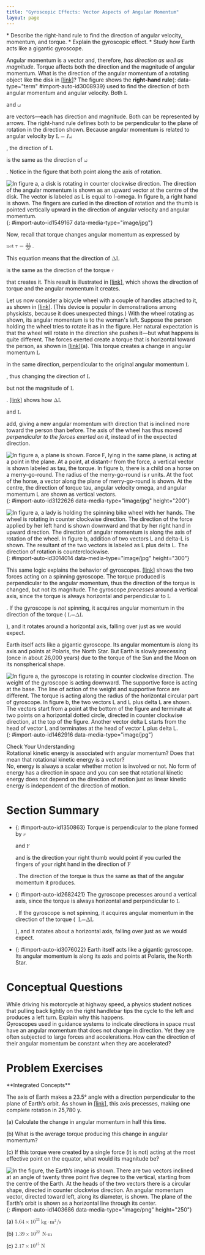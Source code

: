 ```yaml
---
title: "Gyroscopic Effects: Vector Aspects of Angular Momentum"
layout: page
---
```



<div data-type="abstract" markdown="1">
* Describe the right-hand rule to find the direction of angular velocity, momentum, and torque.
* Explain the gyroscopic effect.
* Study how Earth acts like a gigantic gyroscope.

</div>

Angular momentum is a vector and, therefore, *has direction as well as magnitude*. Torque affects both the direction and the magnitude of angular momentum. What is the direction of the angular momentum of a rotating object like the disk in [\[link\]](#import-auto-id1549167)? The figure shows the **right-hand rule**{: data-type="term" #import-auto-id3008939} used to find the direction of both angular momentum and angular velocity. Both <math xmlns="http://www.w3.org/1998/Math/MathML"><semantics><mrow><mrow><mtext mathvariant="bold">L</mtext></mrow><mrow /></mrow><annotation encoding="StarMath 5.0"> size 12{L} {}</annotation></semantics></math>

 and <math xmlns="http://www.w3.org/1998/Math/MathML"><semantics><mrow><mrow><mtext mathvariant="bold">ω</mtext></mrow><mrow /></mrow><annotation encoding="StarMath 5.0"> size 12{ω} {}</annotation></semantics></math>

 are vectors—each has direction and magnitude. Both can be represented by arrows. The right-hand rule defines both to be perpendicular to the plane of rotation in the direction shown. Because angular momentum is related to angular velocity by <math xmlns="http://www.w3.org/1998/Math/MathML"><semantics><mrow><mrow><mrow><mtext mathvariant="bold">L</mtext><mo stretchy="false">=</mo><mi fontstyle="italic">I</mi><mtext mathvariant="bold">ω</mtext></mrow></mrow><mrow /></mrow><annotation encoding="StarMath 5.0"> size 12{L=Iω} {}</annotation></semantics></math>

, the direction of <math xmlns="http://www.w3.org/1998/Math/MathML"><semantics><mrow><mrow><mtext mathvariant="bold">L</mtext></mrow><mrow /></mrow><annotation encoding="StarMath 5.0"> size 12{L} {}</annotation></semantics></math>

 is the same as the direction of <math xmlns="http://www.w3.org/1998/Math/MathML"><semantics><mrow><mrow><mtext mathvariant="bold">ω</mtext></mrow><mrow /></mrow><annotation encoding="StarMath 5.0"> size 12{ω} {}</annotation></semantics></math>

. Notice in the figure that both point along the axis of rotation.

![In figure a, a disk is rotating in counter clockwise direction. The direction of the angular momentum is shown as an upward vector at the centre of the disk. The vector is labeled as L is equal to I-omega. In figure b, a right hand is shown. The fingers are curled in the direction of rotation and the thumb is pointed vertically upward in the direction of angular velocity and angular momentum.](../resources/Figure_11_07_01a.jpg "Figure (a) shows a disk is rotating counterclockwise when viewed from above. Figure (b) shows the right-hand rule. The direction of angular velocity &#10; &#10;  &#x3C9; &#10; &#10; size and angular momentum &#10; &#10;  L &#10; &#10; are defined to be the direction in which the thumb of your right hand points when you curl your fingers in the direction of the disk&#x2019;s rotation as shown."){: #import-auto-id1549167 data-media-type="image/jpg"}



Now, recall that torque changes angular momentum as expressed by

<div data-type="equation" id="eip-1000">
<math xmlns="http://www.w3.org/1998/Math/MathML"><semantics><mrow><mtext>net </mtext><mspace width="0.25em" /><mtext mathvariant="bold">τ</mtext><mo stretchy="false">=</mo><mfrac> <mrow> <mtext>Δ</mtext> <mtext mathvariant="bold">L</mtext> </mrow> <mrow> <mtext>Δ</mtext> <mi fontstyle="italic">t</mi> </mrow> </mfrac><mo>.</mo></mrow><annotation encoding="StarMath 5.0"> size 12{"net "τ= { {ΔL} over {Δt} } } {}</annotation></semantics></math>
</div>

This equation means that the direction of <math xmlns="http://www.w3.org/1998/Math/MathML"><semantics><mrow><mrow> <mtext>Δ</mtext> <mtext mathvariant="bold">L</mtext> </mrow><mrow /></mrow><annotation encoding="StarMath 5.0"> size 12{ΔL} {}</annotation></semantics></math>

 is the same as the direction of the torque <math xmlns="http://www.w3.org/1998/Math/MathML"><semantics><mrow><mrow><mtext mathvariant="bold">τ</mtext></mrow><mrow /></mrow><annotation encoding="StarMath 5.0"> size 12{τ} {}</annotation></semantics></math>

 that creates it. This result is illustrated in [\[link\]](#import-auto-id3122626), which shows the direction of torque and the angular momentum it creates.

Let us now consider a bicycle wheel with a couple of handles attached to it, as shown in [\[link\]](#import-auto-id3014014). (This device is popular in demonstrations among physicists, because it does unexpected things.) With the wheel rotating as shown, its angular momentum is to the woman\'s left. Suppose the person holding the wheel tries to rotate it as in the figure. Her natural expectation is that the wheel will rotate in the direction she pushes it—but what happens is quite different. The forces exerted create a torque that is horizontal toward the person, as shown in [\[link\]](#import-auto-id3014014)(a). This torque creates a change in angular momentum <math xmlns="http://www.w3.org/1998/Math/MathML"><semantics><mrow><mrow><mtext mathvariant="bold">L</mtext></mrow><mrow /></mrow><annotation encoding="StarMath 5.0"> size 12{L} {}</annotation></semantics></math>

 in the same direction, perpendicular to the original angular momentum <math xmlns="http://www.w3.org/1998/Math/MathML"><semantics><mrow><mrow><mtext mathvariant="bold">L</mtext></mrow><mrow /></mrow><annotation encoding="StarMath 5.0"> size 12{L} {}</annotation></semantics></math>

, thus changing the direction of <math xmlns="http://www.w3.org/1998/Math/MathML"><semantics><mrow><mrow><mtext mathvariant="bold">L</mtext></mrow><mrow /></mrow><annotation encoding="StarMath 5.0"> size 12{L} {}</annotation></semantics></math>

 but not the magnitude of <math xmlns="http://www.w3.org/1998/Math/MathML"><semantics><mrow><mrow><mtext mathvariant="bold">L</mtext></mrow><mrow /></mrow><annotation encoding="StarMath 5.0"> size 12{L} {}</annotation></semantics></math>

. [\[link\]](#import-auto-id3014014) shows how <math xmlns="http://www.w3.org/1998/Math/MathML"><semantics><mrow><mrow><mtext>Δ</mtext><mtext mathvariant="bold">L</mtext></mrow><mrow /></mrow><annotation encoding="StarMath 5.0"> size 12{ΔL} {}</annotation></semantics></math>

 and <math xmlns="http://www.w3.org/1998/Math/MathML"><semantics><mrow><mrow><mtext mathvariant="bold">L</mtext></mrow><mrow /></mrow><annotation encoding="StarMath 5.0"> size 12{L} {}</annotation></semantics></math>

 add, giving a new angular momentum with direction that is inclined more toward the person than before. The axis of the wheel has thus moved *perpendicular to the forces exerted on it*, instead of in the expected direction.

![In figure a, a plane is shown. Force F, lying in the same plane, is acting at a point in the plane. At a point, at distant-r from the force, a vertical vector is shown labeled as tau, the torque. In figure b, there is a child on a horse on a merry-go-round. The radius of the merry-go-round is r units. At the foot of the horse, a vector along the plane of merry-go-round is shown. At the centre, the direction of torque tau, angular velocity omega, and angular momentum L are shown as vertical vectors.](../resources/Figure_11_07_02a.jpg "In figure (a), the torque is perpendicular to the plane formed by r size 12{r} {} and F size 12{F} {} and is the direction your right thumb would point to if you curled your fingers in the direction of F size 12{F} {}. Figure (b) shows that the direction of the torque is the same as that of the angular momentum it produces."){: #import-auto-id3122626 data-media-type="image/jpg" height="200"}



![In figure a, a lady is holding the spinning bike wheel with her hands. The wheel is rotating in counter clockwise direction. The direction of the force applied by her left hand is shown downward and that by her right hand in upward direction. The direction of angular momentum is along the axis of rotation of the wheel. In figure b, addition of two vectors L and delta-L is shown. The resultant of the two vectors is labeled as L plus delta L. The direction of rotation is counterclockwise.](../resources/Figure_11_07_03a.jpg "In figure (a), a person holding the spinning bike wheel lifts it with her right hand and pushes down with her left hand in an attempt to rotate the wheel. This action creates a torque directly toward her. This torque causes a change in angular momentum &#10;&#10; &#10;&#10;&#x394;&#10;  L &#10; &#10; in exactly the same direction. Figure (b) shows a vector diagram depicting how &#10;&#10; &#10;&#10;&#x394;&#10;  L &#10; &#10; and &#10;&#10; &#10;&#10;  L &#10; &#10; add, producing a new angular momentum pointing more toward the person. The wheel moves toward the person, perpendicular to the forces she exerts on it."){: #import-auto-id3014014 data-media-type="image/jpg" height="300"}



This same logic explains the behavior of gyroscopes. [\[link\]](#import-auto-id1462916) shows the two forces acting on a spinning gyroscope. The torque produced is perpendicular to the angular momentum, thus the direction of the torque is changed, but not its magnitude. The gyroscope *precesses* around a vertical axis, since the torque is always horizontal and perpendicular to <math xmlns="http://www.w3.org/1998/Math/MathML"><semantics><mrow><mrow><mtext mathvariant="bold">L</mtext></mrow><mrow /></mrow><annotation encoding="StarMath 5.0"> size 12{L} {}</annotation></semantics></math>

. If the gyroscope is *not* spinning, it acquires angular momentum in the direction of the torque (<math xmlns="http://www.w3.org/1998/Math/MathML"><semantics><mrow><mrow><mrow><mtext mathvariant="bold">L</mtext><mo stretchy="false">=</mo><mrow><mtext>Δ</mtext><mtext mathvariant="bold">L</mtext></mrow></mrow></mrow><mrow /></mrow><annotation encoding="StarMath 5.0"> size 12{L=ΔL} {}</annotation></semantics></math>

), and it rotates around a horizontal axis, falling over just as we would expect.

Earth itself acts like a gigantic gyroscope. Its angular momentum is along its axis and points at Polaris, the North Star. But Earth is slowly precessing (once in about 26,000 years) due to the torque of the Sun and the Moon on its nonspherical shape.

![In figure a, the gyroscope is rotating in counter clockwise direction. The weight of the gyroscope is acting downward. The supportive force is acting at the base. The line of action of the weight and supportive force are different. The torque is acting along the radius of the horizontal circular part of gyroscope. In figure b, the two vectors L and L plus delta L are shown. The vectors start from a point at the bottom of the figure and terminate at two points on a horizontal dotted circle, directed in counter clockwise direction, at the top of the figure. Another vector delta L starts from the head of vector L and terminates at the head of vector L plus delta L.](../resources/Figure_11_07_04a.jpg "As seen in figure (a), the forces on a spinning gyroscope are its weight and the supporting force from the stand. These forces create a horizontal torque on the gyroscope, which create a change in angular momentum &#x394;L size 12{L} {} that is also horizontal. In figure (b), &#x394;L  size 12{L} {} and L  size 12{L} {} add to produce a new angular momentum with the same magnitude, but different direction, so that the gyroscope precesses in the direction shown instead of falling over."){: #import-auto-id1462916 data-media-type="image/jpg"}



<div data-type="exercise" data-label="">
<div data-type="title">
Check Your Understanding
</div>
<div data-type="problem" markdown="1">
Rotational kinetic energy is associated with angular momentum? Does that mean that rotational kinetic energy is a vector?

</div>
<div data-type="solution" print-placement="here" markdown="1">
No, energy is always a scalar whether motion is involved or not. No form of energy has a direction in space and you can see that rotational kinetic energy does not depend on the direction of motion just as linear kinetic energy is independent of the direction of motion.

</div>
</div>

# Section Summary

* {: #import-auto-id1350863} Torque is perpendicular to the plane formed by
  <math xmlns="http://www.w3.org/1998/Math/MathML"><semantics><mrow><mrow><mi>r</mi></mrow><mrow /></mrow><annotation encoding="StarMath 5.0"> size 12{r} {}</annotation></semantics></math>
  
  and
  <math xmlns="http://www.w3.org/1998/Math/MathML"><semantics><mrow><mrow><mtext mathvariant="bold">F</mtext></mrow><mrow /></mrow><annotation encoding="StarMath 5.0"> size 12{F} {}</annotation></semantics></math>
  
  and is the direction your right thumb would point if you curled the fingers of your right hand in the direction of
  <math xmlns="http://www.w3.org/1998/Math/MathML"><semantics><mrow><mrow><mtext mathvariant="bold">F</mtext> </mrow><mrow /></mrow><annotation encoding="StarMath 5.0"> size 12{F} {}</annotation></semantics></math>
  
  . The direction of the torque is thus the same as that of the angular momentum it produces.
* {: #import-auto-id2682421} The gyroscope precesses around a vertical axis, since the torque is always horizontal and perpendicular to
  <math xmlns="http://www.w3.org/1998/Math/MathML"><semantics><mrow><mrow><mtext mathvariant="bold">L</mtext> </mrow><mrow /></mrow><annotation encoding="StarMath 5.0"> size 12{L} {}</annotation></semantics></math>
  
  . If the gyroscope is not spinning, it acquires angular momentum in the direction of the torque (
  <math xmlns="http://www.w3.org/1998/Math/MathML"><semantics><mrow><mrow><mrow><mtext mathvariant="bold">L</mtext> <mo stretchy="false">=</mo><mrow><mtext>Δ</mtext><mtext mathvariant="bold">L</mtext> </mrow></mrow></mrow><mrow /></mrow><annotation encoding="StarMath 5.0"> size 12{L=ΔL} {}</annotation></semantics></math>
  
  ), and it rotates about a horizontal axis, falling over just as we would expect.
* {: #import-auto-id3076022} Earth itself acts like a gigantic gyroscope. Its angular momentum is along its axis and points at Polaris, the North Star.

# Conceptual Questions

<div data-type="exercise" data-label="conceptual-questions">
<div data-type="problem" markdown="1">
While driving his motorcycle at highway speed, a physics student notices that pulling back lightly on the right handlebar tips the cycle to the left and produces a left turn. Explain why this happens.

</div>
</div>

<div data-type="exercise" data-label="conceptual-questions">
<div data-type="problem" markdown="1">
Gyroscopes used in guidance systems to indicate directions in space must have an angular momentum that does not change in direction. Yet they are often subjected to large forces and accelerations. How can the direction of their angular momentum be constant when they are accelerated?

</div>
</div>

# Problem Exercises

<div data-type="exercise" data-label="problems-exercises">
<div data-type="problem" markdown="1">
**Integrated Concepts**

The axis of Earth makes a 23.5° angle with a direction perpendicular to the plane of Earth’s orbit. As shown in [[link]](#import-auto-id1403686), this axis precesses, making one complete rotation in 25,780 y.

(a) Calculate the change in angular momentum in half this time.

(b) What is the average torque producing this change in angular momentum?

(c) If this torque were created by a single force (it is not) acting at the most effective point on the equator, what would its magnitude be?

![In the figure, the Earth&#x2019;s image is shown. There are two vectors inclined at an angle of twenty three point five degree to the vertical, starting from the centre of the Earth. At the heads of the two vectors there is a circular shape, directed in counter clockwise direction. An angular momentum vector, directed toward left, along its diameter, is shown. The plane of the Earth&#x2019;s orbit is shown as a horizontal line through its center.](../resources/Figure_11_07_06a.jpg "The Earth&#x2019;s axis slowly precesses, always making an angle of 23.5&#xB0; with the direction perpendicular to the plane of Earth&#x2019;s orbit. The change in angular momentum for the two shown positions is quite large, although the magnitude L  size 12{L} {} is unchanged."){: #import-auto-id1403686 data-media-type="image/png" height="250"}



</div>
<div data-type="solution" markdown="1">
(a) <math xmlns="http://www.w3.org/1998/Math/MathML"><semantics><mrow><mrow><mrow><mn>5</mn><mtext>.</mtext><mrow><mtext>64</mtext><mo stretchy="false">×</mo><msup><mtext>10</mtext><mrow><mtext>33</mtext></mrow></msup></mrow><mi /><mspace width="0.25em" /><mtext>kg</mtext><mo>⋅</mo><msup><mtext>m</mtext><mrow><mn>2</mn></mrow></msup><mtext>/s</mtext></mrow></mrow><mrow /></mrow><annotation encoding="StarMath 5.0"> size 12{5 "." "65" times "10" rSup { size 8{"33"} } `"kg" "." m rSup { size 8{2} } "/s"} {}</annotation></semantics></math>

(b) <math xmlns="http://www.w3.org/1998/Math/MathML"><semantics><mrow><mrow><mrow><mn>1</mn><mtext>.</mtext><mrow><mtext>39</mtext><mo stretchy="false">×</mo><msup><mtext>10</mtext><mrow><mtext>22</mtext></mrow></msup></mrow><mi /><mrow><mspace width="0.25em" /><mtext>N</mtext><mo stretchy="false">⋅</mo><mtext>m</mtext></mrow></mrow></mrow><mrow /></mrow><annotation encoding="StarMath 5.0"> size 12{1 "." "39" times "10" rSup { size 8{"22"} } `N cdot m} {}</annotation></semantics></math>

(c) <math xmlns="http://www.w3.org/1998/Math/MathML"><semantics><mrow><mrow><mrow><mn>2</mn><mtext>.</mtext><mrow><mtext>17</mtext><mo stretchy="false">×</mo><msup><mtext>10</mtext><mrow><mtext>15</mtext></mrow></msup></mrow><mi /><mspace width="0.25em" /><mtext>N</mtext></mrow></mrow><mrow /></mrow><annotation encoding="StarMath 5.0"> size 12{2 "." "18" times "10" rSup { size 8{"15"} } `N} {}</annotation></semantics></math>

</div>
</div>

